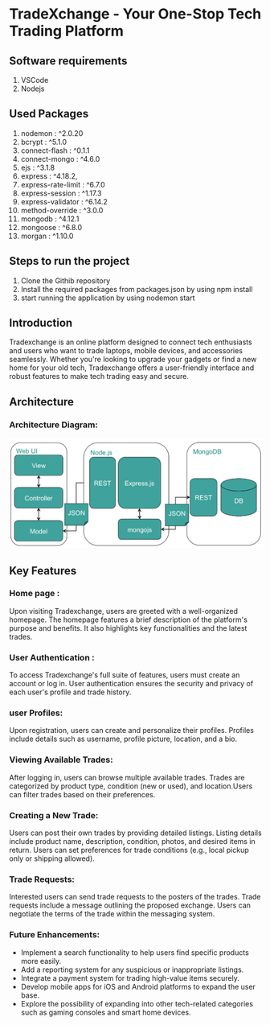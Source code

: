 # TradeXchange - Your One-Stop Tech Trading Platform

## Software requirements
1. VSCode
2. Nodejs

## Used Packages

1. nodemon : ^2.0.20
1. bcrypt : ^5.1.0
3. connect-flash : ^0.1.1
4. connect-mongo : ^4.6.0
5. ejs : ^3.1.8
6. express : ^4.18.2,
7. express-rate-limit : ^6.7.0
8. express-session : ^1.17.3
9. express-validator : ^6.14.2
10. method-override : ^3.0.0
11. mongodb : ^4.12.1
12. mongoose : ^6.8.0
13. morgan : ^1.10.0


## Steps to run the project

1. Clone the Githib repository
2. Install the required packages from packages.json by using npm install
3. start running the application by using nodemon start

##  Introduction

Tradexchange is an online platform designed to connect tech enthusiasts and users who want to trade laptops, mobile devices, and accessories seamlessly. Whether you're looking to upgrade your gadgets or find a new home for your old tech, Tradexchange offers a user-friendly interface and robust features to make tech trading easy and secure.

## Architecture

### Architecture Diagram:

![Screenshot](architecture11.png)

## Key Features
### Home page :
Upon visiting Tradexchange, users are greeted with a well-organized homepage. The homepage features a brief description of the platform's purpose and benefits. It also highlights key functionalities and the latest trades.

### User Authentication :
To access Tradexchange's full suite of features, users must create an account or log in. User authentication ensures the security and privacy of each user's profile and trade history.

### user Profiles:

Upon registration, users can create and personalize their profiles. Profiles include details such as username, profile picture, location, and a bio.

### Viewing Available Trades:

After logging in, users can browse multiple available trades. Trades are categorized by product type, condition (new or used), and location.Users can filter trades based on their preferences.

### Creating a New Trade:

Users can post their own trades by providing detailed listings. Listing details include product name, description, condition, photos, and desired items in return. Users can set preferences for trade conditions (e.g., local pickup only or shipping allowed).

### Trade Requests:

Interested users can send trade requests to the posters of the trades. Trade requests include a message outlining the proposed exchange. Users can negotiate the terms of the trade within the messaging system.



### Future Enhancements:

* Implement a search functionality to help users find specific products more easily.
* Add a reporting system for any suspicious or inappropriate listings.
* Integrate a payment system for trading high-value items securely.
* Develop mobile apps for iOS and Android platforms to expand the user base.
* Explore the possibility of expanding into other tech-related categories such as gaming consoles and smart home devices.